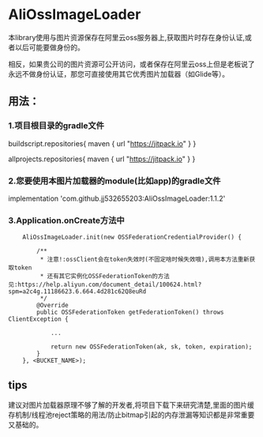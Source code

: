 # AliOssImageLoader

本library使用与图片资源保存在阿里云oss服务器上,获取图片时存在身份认证,或者以后可能要做身份的。

相反，如果贵公司的图片资源可公开访问，或者保存在阿里云oss上但是老板说了永远不做身份认证，那您可直接使用其它优秀图片加载器（如Glide等）。

## 用法：
### 1.项目根目录的gradle文件 

buildscript.repositories{
	maven { url "https://jitpack.io" }
}

allprojects.repositories{
	maven { url "https://jitpack.io" }
}



### 2.您要使用本图片加载器的module(比如app)的gradle文件

implementation  'com.github.jj532655203:AliOssImageLoader:1.1.2'



### 3.Application.onCreate方法中

		
        AliOssImageLoader.init(new OSSFederationCredentialProvider() {

            /**
             * 注意!:ossClient会在token失效时(不固定啥时候失效哦),调用本方法重新获取token
             * 还有其它实例化OSSFederationToken的方法见:https://help.aliyun.com/document_detail/100624.html?spm=a2c4g.11186623.6.664.4d281c62Q8euRd
             */
            @Override
            public OSSFederationToken getFederationToken() throws ClientException {

                ...

                return new OSSFederationToken(ak, sk, token, expiration);
            }
        }, <BUCKET_NAME>);
		
		

## tips

建议对图片加载器原理不够了解的开发者,将项目下载下来研究清楚,里面的图片缓存机制/线程池reject策略的用法/防止bitmap引起的内存泄漏等知识都是非常重要又基础的。